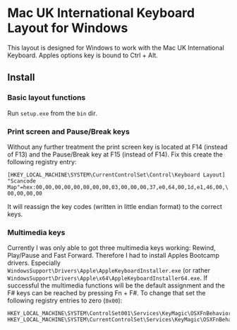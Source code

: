 Mac UK International Keyboard Layout for Windows
=================
This layout is designed for Windows to work with the Mac UK International Keyboard.
Apples options key is bound to Ctrl + Alt.

Install
---------
### Basic layout functions
Run `setup.exe` from the `bin` dir.

### Print screen and Pause/Break keys
Without any further treatment the print screen key is located at F14 (instead of F13) and the Pause/Break key at F15 (instead of F14). Fix this create the following registry entry:

    [HKEY_LOCAL_MACHINE\SYSTEM\CurrentControlSet\Control\Keyboard Layout]
    "Scancode Map"=hex:00,00,00,00,00,00,00,00,03,00,00,00,37,e0,64,00,1d,e1,46,00,\
    00,00,00,00
    
It will reassign the key codes (written in little endian format) to the correct keys.

### Multimedia keys
Currently I was only able to got three multimedia keys working: Rewind, Play/Pause and Fast Forward.
Therefore I had to install Apples Bootcamp drivers. Especially `WindowsSupport\Drivers\Apple\AppleKeyboardInstaller.exe` (or rather `WindowsSupport\Drivers\Apple\x64\AppleKeyboardInstaller64.exe`. If successful the multimedia functions will be the default assignment and the F# keys can be reached by pressing Fn + F#. To change that set the following registry entries to zero (`0x00`):

    HKEY_LOCAL_MACHINE\SYSTEM\ControlSet001\Services\KeyMagic\OSXFnBehavior
    HKEY_LOCAL_MACHINE\SYSTEM\CurrentControlSet\Services\KeyMagic\OSXFnBehavior

